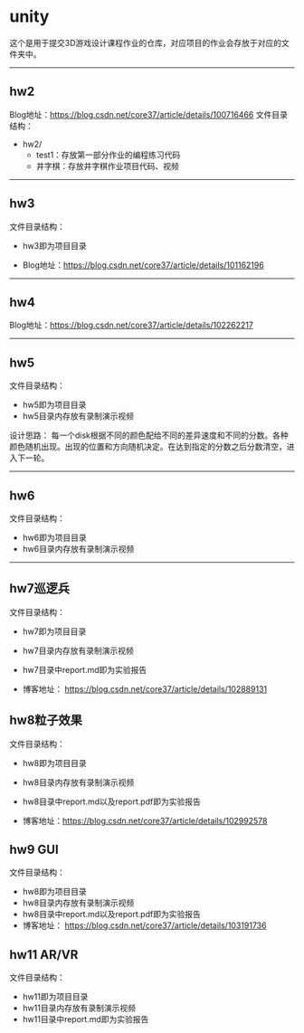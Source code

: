# unity

这个是用于提交3D游戏设计课程作业的仓库，对应项目的作业会存放于对应的文件夹中。

----

## hw2
Blog地址：https://blog.csdn.net/core37/article/details/100716466
文件目录结构：
* hw2/
  * test1：存放第一部分作业的编程练习代码
  * 井字棋：存放井字棋作业项目代码、视频



----

## hw3


文件目录结构：
* hw3即为项目目录

* Blog地址：https://blog.csdn.net/core37/article/details/101162196

----
## hw4
Blog地址：https://blog.csdn.net/core37/article/details/102262217

----

## hw5
文件目录结构：
* hw5即为项目目录
* hw5目录内存放有录制演示视频


设计思路：
每一个disk根据不同的颜色配给不同的差异速度和不同的分数。各种颜色随机出现。出现的位置和方向随机决定。在达到指定的分数之后分数清空，进入下一轮。

-----

## hw6
文件目录结构：
* hw6即为项目目录
* hw6目录内存放有录制演示视频

---
## hw7巡逻兵
文件目录结构：
* hw7即为项目目录
* hw7目录内存放有录制演示视频
* hw7目录中report.md即为实验报告



* 博客地址： https://blog.csdn.net/core37/article/details/102889131 

## hw8粒子效果
文件目录结构：
* hw8即为项目目录
* hw8目录内存放有录制演示视频
* hw8目录中report.md以及report.pdf即为实验报告



* 博客地址：https://blog.csdn.net/core37/article/details/102992578



## hw9 GUI

文件目录结构：

* hw8即为项目目录
* hw8目录内存放有录制演示视频
* hw8目录中report.md以及report.pdf即为实验报告
* 博客地址： https://blog.csdn.net/core37/article/details/103191736 



## hw11 AR/VR

文件目录结构：

* hw11即为项目目录
* hw11目录内存放有录制演示视频
* hw11目录中report.md即为实验报告

